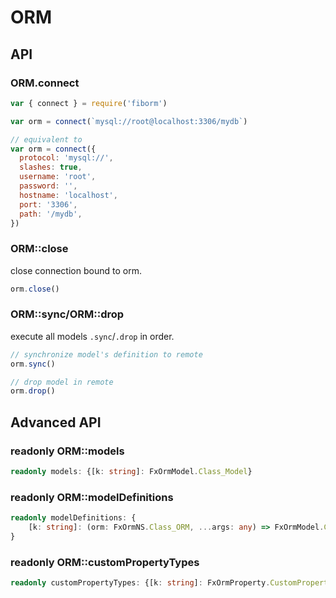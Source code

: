 # ORM


## API

### ORM.connect

```js
var { connect } = require('fiborm')

var orm = connect(`mysql://root@localhost:3306/mydb`)

// equivalent to
var orm = connect({
  protocol: 'mysql://',
  slashes: true,
  username: 'root',
  password: '',
  hostname: 'localhost',
  port: '3306',
  path: '/mydb',
})
```

### ORM::close

close connection bound to orm.

```javascript
orm.close()
```

### ORM::sync/ORM::drop

execute all models `.sync`/`.drop` in order.
```javascript
// synchronize model's definition to remote
orm.sync()

// drop model in remote
orm.drop()
```

## Advanced API

<!-- ### readonly ORM::driver -->

### readonly ORM::models

```ts
readonly models: {[k: string]: FxOrmModel.Class_Model}
```

### readonly ORM::modelDefinitions

```ts
readonly modelDefinitions: {
    [k: string]: (orm: FxOrmNS.Class_ORM, ...args: any) => FxOrmModel.Class_Model
}
```

### readonly ORM::customPropertyTypes

```ts
readonly customPropertyTypes: {[k: string]: FxOrmProperty.CustomPropertyType}
```
